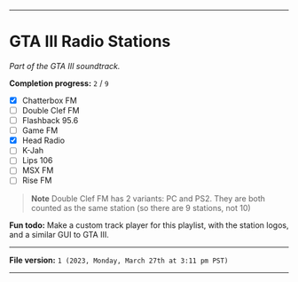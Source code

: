 
***

# GTA III Radio Stations

_Part of the GTA III soundtrack._

<!-- [See a metadata list overview of the stations](MetaIndex.ls.txt) **Link may not work** !-->

**Completion progress:** `2` / `9`

- [x] Chatterbox FM
- [ ] Double Clef FM
- [ ] Flashback 95.6
- [ ] Game FM
- [x] Head Radio
- [ ] K-Jah
- [ ] Lips 106
- [ ] MSX FM
- [ ] Rise FM

> **Note** Double Clef FM has 2 variants: PC and PS2. They are both counted as the same station (so there are 9 stations, not 10)

**Fun todo:** Make a custom track player for this playlist, with the station logos, and a similar GUI to GTA III.

***

**File version:** `1 (2023, Monday, March 27th at 3:11 pm PST)`

***
